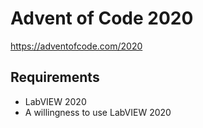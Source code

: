 # Advent of Code 2020

https://adventofcode.com/2020

## Requirements

* LabVIEW 2020
* A willingness to use LabVIEW 2020